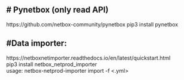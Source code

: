 <h2> # Pynetbox (only read API) </h2>
https://github.com/netbox-community/pynetbox 
pip3 install pynetbox

<h2> #Data importer: </h2>
https://netboxnetimporter.readthedocs.io/en/latest/quickstart.html  <br />
pip3 install netbox_netprod_importer<br />
usage: netbox-netprod-importer import -f <.yml><br />


